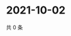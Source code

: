 # 2021-10-02

共 0 条

<!-- BEGIN WEIBO -->
<!-- 最后更新时间 Sat Oct 02 2021 09:45:42 GMT+0800 (China Standard Time) -->

<!-- END WEIBO -->

